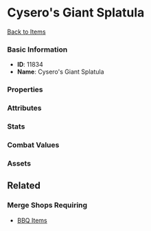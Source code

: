 # Cysero's Giant Splatula

<no description available>

[Back to Items](../items.md)

### Basic Information

- **ID**: 11834
- **Name**: Cysero&#039;s Giant Splatula

### Properties


### Attributes


### Stats


### Combat Values


### Assets


## Related

### Merge Shops Requiring

- [BBQ Items](../merge-shops/202-bbq-items.md)

